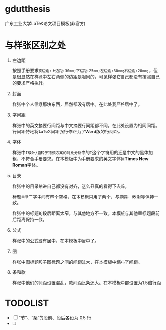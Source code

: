 # gdutthesis
广东工业大学LaTeX论文项目模板(非官方)





# 与样张区别之处

1. 左边距

   按照手册要求`页边距:上边距:30mm;下边距:25mm;左边距:30mm;右边距:20mm;`，但是很显然在样张中左右两侧的边距是相同的，可见样张它自己都没有按照自己的要求严格执行。

2. 封面

   样张中个人信息那块东西，居然都没有居中。在此处我严格居中了。

3. 字间距

   样张中的英文摘要行间距与中文摘要行间距都不同。在此处设置为相同间距。行间距特地将LaTeX间距强行修正为了Word版的行间距。

4. 字体

   样张中`I级叶/盘转子错频方案的对比分析`中的`I`这个字符用的还是中文的黑体加粗，不符合手册要求。在本模板中为手册要求的英文字体用**Times New Roman**字体。

5. 目录

   样张中的目录缩进自己都没有对齐，这么丑真的看得下去吗。

   标题`目录`二字中间有四个空格，在本模板只用了两个，与摘要、致谢等保持一致。

   样张中的标题的段后距离太窄，与其他地方不一致。本模板与其他章标题段前后距离保持一致。

6. 公式

   样张中的公式没有居中，在本模板中居中了。

7. 图

   样张中图标题和子图标题之间的间距过大，在本模板中缩小了间距。

8. 条和款

   样张中他们的间距设置混乱，款间距比条还大。在本模板中都设置为1.5倍行距

# TODOLIST

- [ ] “节”、“条”的段前、段后各设为 0.5 行
- [ ] 